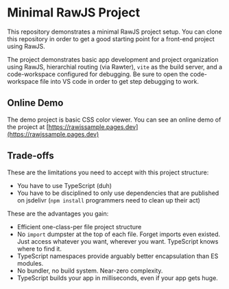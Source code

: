 
# Minimal RawJS Project

This repository demonstrates a minimal RawJS project setup. You can clone this repository in order to get a good starting point for a front-end project using RawJS.

The project demonstrates basic app development and project organization using RawJS, hierarchial routing (via Rawter), `vite` as the build server, and a code-workspace configured for debugging. Be sure to open the code-workspace file into VS code in order to get step debugging to work.

## Online Demo

The demo project is basic CSS color viewer. You can see an online demo of the project at
[https://rawjssample.pages.dev](https://rawjssample.pages.dev)

## Trade-offs

These are the limitations you need to accept with this project structure:

- You have to use TypeScript (duh)
- You have to be disciplined to only use dependencies that are published on jsdelivr (`npm install` programmers need to clean up their act)

These are the advantages you gain:

- Efficient one-class-per file project structure
- No `import` dumpster at the top of each file. Forget imports even existed. Just access whatever you want, wherever you want. TypeScript knows where to find it.
- TypeScript namespaces provide arguably better encapsulation than ES modules.
- No bundler, no build system. Near-zero complexity.
- TypeScript builds your app in milliseconds, even if your app gets huge.
